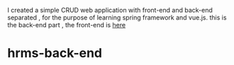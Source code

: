 
I created a simple CRUD web application with front-end and back-end separated , for the purpose of learning spring framework and vue.js. this is the back-end part , the
front-end is [here](https://github.com/songliansheng/hrms-front-end)
# hrms-back-end
 
